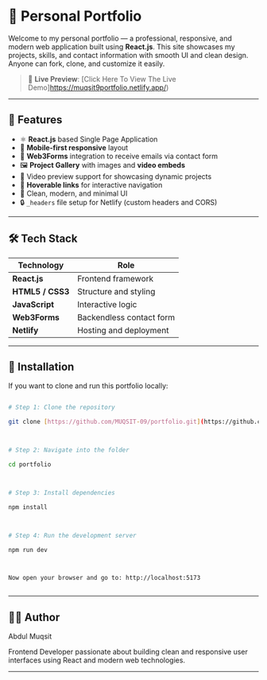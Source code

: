 # 💼 Personal Portfolio



Welcome to my personal portfolio — a professional, responsive, and modern web application built using **React.js**. This site showcases my projects, skills, and contact information with smooth UI and clean design. Anyone can fork, clone, and customize it easily.



> 🔗 **Live Preview**: [Click Here To View The Live Demo]https://muqsit9portfolio.netlify.app/)


---

## 🚀 Features

- ⚛️ **React.js** based Single Page Application  
- 📱 **Mobile-first responsive** layout  
- 📧 **Web3Forms** integration to receive emails via contact form  
- 🖼️ **Project Gallery** with images and **video embeds**  
- 🎥 Video preview support for showcasing dynamic projects  
- 🔗 **Hoverable links** for interactive navigation  
- 🎨 Clean, modern, and minimal UI  
- 🔒 `_headers` file setup for Netlify (custom headers and CORS)

---

## 🛠️ Tech Stack

| Technology       | Role                      |
|------------------|---------------------------|
| **React.js**     | Frontend framework        |
| **HTML5 / CSS3** | Structure and styling     |
| **JavaScript**   | Interactive logic         |
| **Web3Forms**    | Backendless contact form  |
| **Netlify**      | Hosting and deployment    |

---

## 📁 Installation



If you want to clone and run this portfolio locally:



```bash

# Step 1: Clone the repository

git clone [https://github.com/MUQSIT-09/portfolio.git](https://github.com/MUQSIT-09/portfolio.git)



# Step 2: Navigate into the folder

cd portfolio



# Step 3: Install dependencies

npm install



# Step 4: Run the development server

npm run dev



Now open your browser and go to: http://localhost:5173



```



---

## 👨‍💻 Author

Abdul Muqsit

Frontend Developer passionate about building clean and responsive user interfaces using React and modern web technologies.

---
